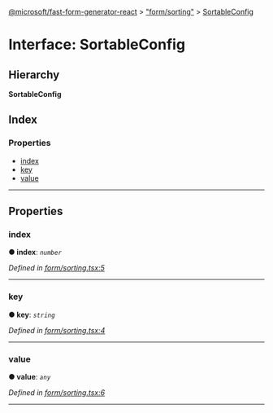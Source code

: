[@microsoft/fast-form-generator-react](../README.md) > ["form/sorting"](../modules/_form_sorting_.md) > [SortableConfig](../interfaces/_form_sorting_.sortableconfig.md)

# Interface: SortableConfig

## Hierarchy

**SortableConfig**

## Index

### Properties

* [index](_form_sorting_.sortableconfig.md#index)
* [key](_form_sorting_.sortableconfig.md#key)
* [value](_form_sorting_.sortableconfig.md#value)

---

## Properties

<a id="index"></a>

###  index

**● index**: *`number`*

*Defined in [form/sorting.tsx:5](https://github.com/Microsoft/fast-dna/blob/164dd3ca/packages/fast-form-generator-react/src/form/sorting.tsx#L5)*

___
<a id="key"></a>

###  key

**● key**: *`string`*

*Defined in [form/sorting.tsx:4](https://github.com/Microsoft/fast-dna/blob/164dd3ca/packages/fast-form-generator-react/src/form/sorting.tsx#L4)*

___
<a id="value"></a>

###  value

**● value**: *`any`*

*Defined in [form/sorting.tsx:6](https://github.com/Microsoft/fast-dna/blob/164dd3ca/packages/fast-form-generator-react/src/form/sorting.tsx#L6)*

___

